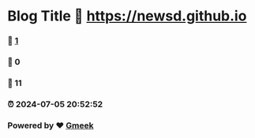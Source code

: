 # Blog Title :link: https://newsd.github.io 
### :page_facing_up: [1](https://newsd.github.io/tag.html) 
### :speech_balloon: 0 
### :hibiscus: 11 
### :alarm_clock: 2024-07-05 20:52:52 
### Powered by :heart: [Gmeek](https://github.com/Meekdai/Gmeek)
